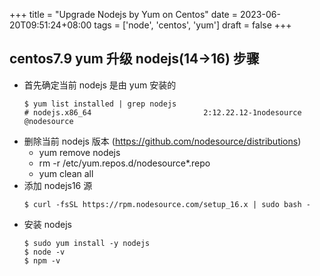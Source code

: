 +++
title = "Upgrade Nodejs by Yum on Centos"
date = 2023-06-20T09:51:24+08:00
tags = ['node', 'centos', 'yum']
draft = false
+++

## centos7.9 yum 升级 nodejs(14->16) 步骤

- 首先确定当前 nodejs 是由 yum 安装的
  ```
  $ yum list installed | grep nodejs
  # nodejs.x86_64                         2:12.22.12-1nodesource         @nodesource
  ```
- 删除当前 nodejs 版本 (https://github.com/nodesource/distributions)
    - yum remove nodejs
    - rm -r /etc/yum.repos.d/nodesource*.repo
    - yum clean all
- 添加 nodejs16 源
  ```
  $ curl -fsSL https://rpm.nodesource.com/setup_16.x | sudo bash -
  ```
- 安装 nodejs
  ```
  $ sudo yum install -y nodejs
  $ node -v
  $ npm -v
  ```
